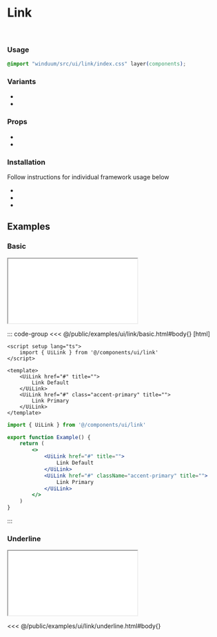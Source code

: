 # Link
<br>
<ViewSourceGh href="https://github.com/winduum/winduum/blob/main/src/ui/link" />

### Usage

```css
@import "winduum/src/ui/link/index.css" layer(components);
```

### Variants
* <LinkGh name="default" path="ui/link" />
* <LinkGh name="interactive" path="ui/link" />

### Props
* <LinkGh name="default-props" path="ui/link" />
* <LinkGh name="interactive-props" path="ui/link" />

### Installation
Follow instructions for individual framework usage below

* <LinkGh name="winduum" url="https://github.com/winduum/winduum/blob/main/src/ui/link" />
* <LinkGh name="winduum-vue" url="https://github.com/winduum/winduum-vue/blob/main/src/components/ui/link" />
* <LinkGh name="winduum-react" url="https://github.com/winduum/winduum-react/blob/main/src/components/ui/link" />

## Examples

### Basic

<iframe onload="this.style.visibility = 'visible';" src="/examples/ui/link/basic.html"></iframe>

::: code-group
<<< @/public/examples/ui/link/basic.html#body{} [html]
```vue
<script setup lang="ts">
    import { UiLink } from '@/components/ui/link'
</script>

<template>
    <UiLink href="#" title="">
        Link Default
    </UiLink>
    <UiLink href="#" class="accent-primary" title="">
        Link Primary
    </UiLink>
</template>
```
```jsx
import { UiLink } from '@/components/ui/link'

export function Example() {
    return (
        <>
            <UiLink href="#" title="">
                Link Default
            </UiLink>
            <UiLink href="#" className="accent-primary" title="">
                Link Primary
            </UiLink>
        </>
    )
}
```
:::

### Underline

<iframe onload="this.style.visibility = 'visible';" src="/examples/ui/link/underline.html"></iframe>

<<< @/public/examples/ui/link/underline.html#body{}

